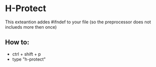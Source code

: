 # H-Protect

This exteantion addes #ifndef to your file (so the preprocessor does not inclueds more then once)

## How to:

* ctrl + shift + p
* type "h-protect"

